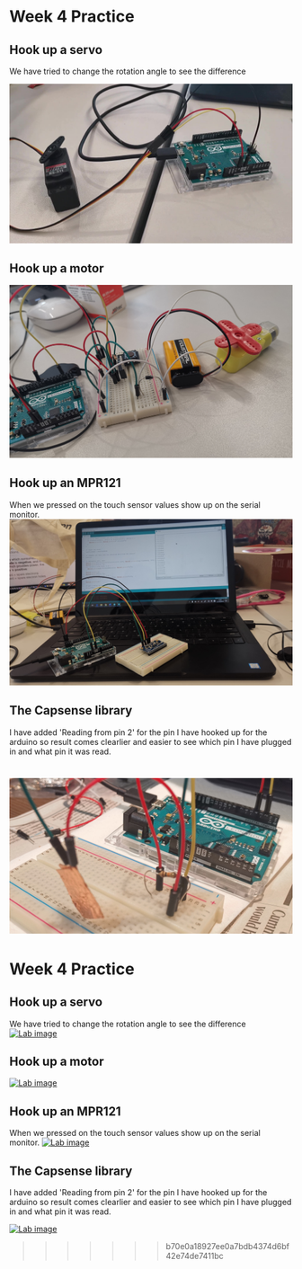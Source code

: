 # Week 4 Practice

## Hook up a servo
We have tried to change the rotation angle to see the difference

[![Lab image](https://github.com/muziFiona/Uni-Response/blob/master/Advanced-Physical-Computing/Week_4/media/VID_20191021_110141_Moment.jpg)](https://youtu.be/XU4zLEwK3jA)

## Hook up a motor

[![Lab image](https://github.com/muziFiona/Uni-Response/blob/master/Advanced-Physical-Computing/Week_4/media/IMG_20191021_112511.jpg)](https://youtu.be/96cpnmM9fPw)

## Hook up an MPR121
When we pressed on the touch sensor values show up on the serial monitor.
[![Lab image](https://github.com/muziFiona/Uni-Response/blob/master/Advanced-Physical-Computing/Week_4/media/IMG_20191021_122439.jpg)](https://youtu.be/Iaoyq1jDtI8)

## The Capsense library
I have added 'Reading from pin 2' for the pin I have hooked up for the arduino so result comes clearlier and easier to see which pin I have plugged in and what pin it was read.

[![Lab image](https://github.com/muziFiona/Uni-Response/blob/master/Advanced-Physical-Computing/Week_4/media/IMG_20191021_232907.jpg)](https://youtu.be/jRkS_WthAH8)
=======
# Week 4 Practice

## Hook up a servo
We have tried to change the rotation angle to see the difference
[![Lab image](img.url)](video)

## Hook up a motor

[![Lab image](img.url)](video)

## Hook up an MPR121
When we pressed on the touch sensor values show up on the serial monitor.
[![Lab image](img.url)](video)

## The Capsense library
I have added 'Reading from pin 2' for the pin I have hooked up for the arduino so result comes clearlier and easier to see which pin I have plugged in and what pin it was read.

[![Lab image](img.url)](video)
>>>>>>> b70e0a18927ee0a7bdb4374d6bf42e74de7411bc

